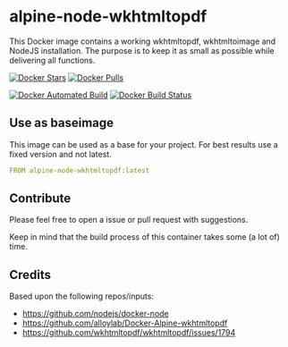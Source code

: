 # alpine-node-wkhtmltopdf

This Docker image contains a working wkhtmltopdf, wkhtmltoimage and NodeJS installation. The purpose is to keep it as small as possible while delivering all functions.

[![Docker Stars](https://img.shields.io/docker/stars/surnet/alpine-node-wkhtmltopdf.svg)](https://hub.docker.com/r/surnet/alpine-node-wkhtmltopdf/)
[![Docker Pulls](https://img.shields.io/docker/pulls/surnet/alpine-node-wkhtmltopdf.svg)](https://hub.docker.com/r/surnet/alpine-node-wkhtmltopdf/)

[![Docker Automated Build](https://img.shields.io/docker/automated/surnet/alpine-node-wkhtmltopdf.svg)](https://hub.docker.com/r/surnet/alpine-node-wkhtmltopdf/)
[![Docker Build Status](https://img.shields.io/docker/build/surnet/alpine-node-wkhtmltopdf.svg)](https://hub.docker.com/r/surnet/alpine-node-wkhtmltopdf/)

## Use as baseimage

This image can be used as a base for your project. For best results use a fixed version and not latest.

```yaml
FROM alpine-node-wkhtmltopdf:latest
```

## Contribute

Please feel free to open a issue or pull request with suggestions.

Keep in mind that the build process of this container takes some (a lot of) time.

## Credits

Based upon the following repos/inputs:
- https://github.com/nodejs/docker-node
- https://github.com/alloylab/Docker-Alpine-wkhtmltopdf
- https://github.com/wkhtmltopdf/wkhtmltopdf/issues/1794
